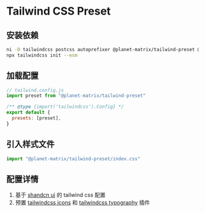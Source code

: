 # Tailwind CSS Preset

## 安装依赖

```bash
ni -D tailwindcss postcss autoprefixer @planet-matrix/tailwind-preset @iconify-json/lucide @iconify-json/simple-icons @iconify-json/mdi
npx tailwindcss init --esm
```

## 加载配置

```js
// tailwind.config.js
import preset from "@planet-matrix/tailwind-preset"

/** @type {import('tailwindcss').Config} */
export default {
  presets: [preset],
}
```

## 引入样式文件

```js
import "@planet-matrix/tailwind-preset/index.css"
```

## 配置详情

1. 基于 [shandcn ui](https://ui.shadcn.com/docs/installation/manual#configure-tailwindconfigjs) 的 tailwind css 配置
1. 预置 [tailwindcss icons](https://github.com/egoist/tailwindcss-icons) 和 [tailwindcss typography](https://tailwindcss.com/docs/typography-plugin) 插件
